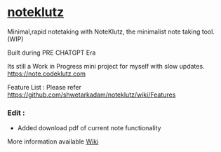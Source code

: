 # [noteklutz](https://note.codeklutz.com)
Minimal,rapid notetaking with NoteKlutz, the minimalist note taking tool.(WIP)

Built during PRE CHATGPT Era 

Its still a Work in Progress mini project for myself with slow updates.
https://note.codeklutz.com

Feature List :
Please refer https://github.com/shwetarkadam/noteklutz/wiki/Features

### Edit :
- Added download pdf of current note functionality 

More information available [Wiki](https://github.com/shwetarkadam/noteklutz/wiki)

